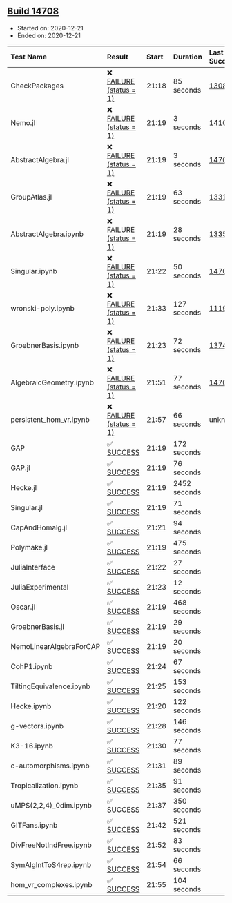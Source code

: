 ## [Build 14708](https://oscarci.mathematik.uni-kl.de/job/oscar/14708/)

* Started on: 2020-12-21
* Ended on: 2020-12-21

| Test Name    | Result | Start | Duration | Last Success | First Failure |
|:-------------|:-------|:------|:---------|:-------------|:--------------|
| CheckPackages | ❌ [FAILURE (status = 1)](https://oscarci.mathematik.uni-kl.de/job/oscar/14708/artifact/logs/build-14708/CheckPackages.log) | 21:18 | 85 seconds | [13085](https://oscarci.mathematik.uni-kl.de/job/oscar/13085/) | [13086](https://oscarci.mathematik.uni-kl.de/job/oscar/13086/) |
| Nemo.jl | ❌ [FAILURE (status = 1)](https://oscarci.mathematik.uni-kl.de/job/oscar/14708/artifact/logs/build-14708/Nemo.jl.log) | 21:19 | 3 seconds | [14101](https://oscarci.mathematik.uni-kl.de/job/oscar/14101/) | [14102](https://oscarci.mathematik.uni-kl.de/job/oscar/14102/) |
| AbstractAlgebra.jl | ❌ [FAILURE (status = 1)](https://oscarci.mathematik.uni-kl.de/job/oscar/14708/artifact/logs/build-14708/AbstractAlgebra.jl.log) | 21:19 | 3 seconds | [14701](https://oscarci.mathematik.uni-kl.de/job/oscar/14701/) | [14702](https://oscarci.mathematik.uni-kl.de/job/oscar/14702/) |
| GroupAtlas.jl | ❌ [FAILURE (status = 1)](https://oscarci.mathematik.uni-kl.de/job/oscar/14708/artifact/logs/build-14708/GroupAtlas.jl.log) | 21:19 | 63 seconds | [13311](https://oscarci.mathematik.uni-kl.de/job/oscar/13311/) | [13312](https://oscarci.mathematik.uni-kl.de/job/oscar/13312/) |
| AbstractAlgebra.ipynb | ❌ [FAILURE (status = 1)](https://oscarci.mathematik.uni-kl.de/job/oscar/14708/artifact/logs/build-14708/AbstractAlgebra.ipynb.log) | 21:19 | 28 seconds | [13355](https://oscarci.mathematik.uni-kl.de/job/oscar/13355/) | [13356](https://oscarci.mathematik.uni-kl.de/job/oscar/13356/) |
| Singular.ipynb | ❌ [FAILURE (status = 1)](https://oscarci.mathematik.uni-kl.de/job/oscar/14708/artifact/logs/build-14708/Singular.ipynb.log) | 21:22 | 50 seconds | [14701](https://oscarci.mathematik.uni-kl.de/job/oscar/14701/) | [14702](https://oscarci.mathematik.uni-kl.de/job/oscar/14702/) |
| wronski-poly.ipynb | ❌ [FAILURE (status = 1)](https://oscarci.mathematik.uni-kl.de/job/oscar/14708/artifact/logs/build-14708/wronski-poly.ipynb.log) | 21:33 | 127 seconds | [11192](https://oscarci.mathematik.uni-kl.de/job/oscar/11192/) | [11193](https://oscarci.mathematik.uni-kl.de/job/oscar/11193/) |
| GroebnerBasis.ipynb | ❌ [FAILURE (status = 1)](https://oscarci.mathematik.uni-kl.de/job/oscar/14708/artifact/logs/build-14708/GroebnerBasis.ipynb.log) | 21:23 | 72 seconds | [13748](https://oscarci.mathematik.uni-kl.de/job/oscar/13748/) | [13749](https://oscarci.mathematik.uni-kl.de/job/oscar/13749/) |
| AlgebraicGeometry.ipynb | ❌ [FAILURE (status = 1)](https://oscarci.mathematik.uni-kl.de/job/oscar/14708/artifact/logs/build-14708/AlgebraicGeometry.ipynb.log) | 21:51 | 77 seconds | [14701](https://oscarci.mathematik.uni-kl.de/job/oscar/14701/) | [14702](https://oscarci.mathematik.uni-kl.de/job/oscar/14702/) |
| persistent_hom_vr.ipynb | ❌ [FAILURE (status = 1)](https://oscarci.mathematik.uni-kl.de/job/oscar/14708/artifact/logs/build-14708/persistent_hom_vr.ipynb.log) | 21:57 | 66 seconds | unknown | unknown |
| GAP | ✅ [SUCCESS](https://oscarci.mathematik.uni-kl.de/job/oscar/14708/artifact/logs/build-14708/GAP.log) | 21:19 | 172 seconds |  |  |
| GAP.jl | ✅ [SUCCESS](https://oscarci.mathematik.uni-kl.de/job/oscar/14708/artifact/logs/build-14708/GAP.jl.log) | 21:19 | 76 seconds |  |  |
| Hecke.jl | ✅ [SUCCESS](https://oscarci.mathematik.uni-kl.de/job/oscar/14708/artifact/logs/build-14708/Hecke.jl.log) | 21:19 | 2452 seconds |  |  |
| Singular.jl | ✅ [SUCCESS](https://oscarci.mathematik.uni-kl.de/job/oscar/14708/artifact/logs/build-14708/Singular.jl.log) | 21:19 | 71 seconds |  |  |
| CapAndHomalg.jl | ✅ [SUCCESS](https://oscarci.mathematik.uni-kl.de/job/oscar/14708/artifact/logs/build-14708/CapAndHomalg.jl.log) | 21:21 | 94 seconds |  |  |
| Polymake.jl | ✅ [SUCCESS](https://oscarci.mathematik.uni-kl.de/job/oscar/14708/artifact/logs/build-14708/Polymake.jl.log) | 21:19 | 475 seconds |  |  |
| JuliaInterface | ✅ [SUCCESS](https://oscarci.mathematik.uni-kl.de/job/oscar/14708/artifact/logs/build-14708/JuliaInterface.log) | 21:22 | 27 seconds |  |  |
| JuliaExperimental | ✅ [SUCCESS](https://oscarci.mathematik.uni-kl.de/job/oscar/14708/artifact/logs/build-14708/JuliaExperimental.log) | 21:23 | 12 seconds |  |  |
| Oscar.jl | ✅ [SUCCESS](https://oscarci.mathematik.uni-kl.de/job/oscar/14708/artifact/logs/build-14708/Oscar.jl.log) | 21:19 | 468 seconds |  |  |
| GroebnerBasis.jl | ✅ [SUCCESS](https://oscarci.mathematik.uni-kl.de/job/oscar/14708/artifact/logs/build-14708/GroebnerBasis.jl.log) | 21:19 | 29 seconds |  |  |
| NemoLinearAlgebraForCAP | ✅ [SUCCESS](https://oscarci.mathematik.uni-kl.de/job/oscar/14708/artifact/logs/build-14708/NemoLinearAlgebraForCAP.log) | 21:19 | 20 seconds |  |  |
| CohP1.ipynb | ✅ [SUCCESS](https://oscarci.mathematik.uni-kl.de/job/oscar/14708/artifact/logs/build-14708/CohP1.ipynb.log) | 21:24 | 67 seconds |  |  |
| TiltingEquivalence.ipynb | ✅ [SUCCESS](https://oscarci.mathematik.uni-kl.de/job/oscar/14708/artifact/logs/build-14708/TiltingEquivalence.ipynb.log) | 21:25 | 153 seconds |  |  |
| Hecke.ipynb | ✅ [SUCCESS](https://oscarci.mathematik.uni-kl.de/job/oscar/14708/artifact/logs/build-14708/Hecke.ipynb.log) | 21:20 | 122 seconds |  |  |
| g-vectors.ipynb | ✅ [SUCCESS](https://oscarci.mathematik.uni-kl.de/job/oscar/14708/artifact/logs/build-14708/g-vectors.ipynb.log) | 21:28 | 146 seconds |  |  |
| K3-16.ipynb | ✅ [SUCCESS](https://oscarci.mathematik.uni-kl.de/job/oscar/14708/artifact/logs/build-14708/K3-16.ipynb.log) | 21:30 | 77 seconds |  |  |
| c-automorphisms.ipynb | ✅ [SUCCESS](https://oscarci.mathematik.uni-kl.de/job/oscar/14708/artifact/logs/build-14708/c-automorphisms.ipynb.log) | 21:31 | 89 seconds |  |  |
| Tropicalization.ipynb | ✅ [SUCCESS](https://oscarci.mathematik.uni-kl.de/job/oscar/14708/artifact/logs/build-14708/Tropicalization.ipynb.log) | 21:35 | 91 seconds |  |  |
| uMPS(2,2,4)_0dim.ipynb | ✅ [SUCCESS](https://oscarci.mathematik.uni-kl.de/job/oscar/14708/artifact/logs/build-14708/uMPS-2-2-4-_0dim.ipynb.log) | 21:37 | 350 seconds |  |  |
| GITFans.ipynb | ✅ [SUCCESS](https://oscarci.mathematik.uni-kl.de/job/oscar/14708/artifact/logs/build-14708/GITFans.ipynb.log) | 21:42 | 521 seconds |  |  |
| DivFreeNotIndFree.ipynb | ✅ [SUCCESS](https://oscarci.mathematik.uni-kl.de/job/oscar/14708/artifact/logs/build-14708/DivFreeNotIndFree.ipynb.log) | 21:52 | 83 seconds |  |  |
| SymAlgIntToS4rep.ipynb | ✅ [SUCCESS](https://oscarci.mathematik.uni-kl.de/job/oscar/14708/artifact/logs/build-14708/SymAlgIntToS4rep.ipynb.log) | 21:54 | 66 seconds |  |  |
| hom_vr_complexes.ipynb | ✅ [SUCCESS](https://oscarci.mathematik.uni-kl.de/job/oscar/14708/artifact/logs/build-14708/hom_vr_complexes.ipynb.log) | 21:55 | 104 seconds |  |  |
